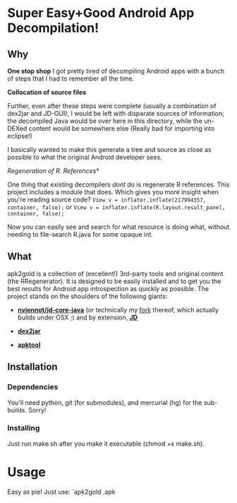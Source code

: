 # Super Easy+Good Android App Decompilation!

## Why
**One stop shop**
I got pretty tired of decompiling Android apps with a bunch of steps that I had to remember all the time.

**Collocation of source files**

Further, even after these steps were complete (usually a combination of dex2jar and JD-GUI), I would be left with disparate sources of information; the decompiled Java would be over here in this directory, while the un-DEXed content would be somewhere else (Really bad for importing into eclipse!)

I basically wanted to make this generate a tree and source as close as possible to what the original Android developer sees.

**Regeneration of R.* References**

One thing that existing decompilers *dont* do is regenerate R references. This project includes a module that does. Which gives you more insight when you're reading source code?
`View v = inflater.inflate(217994357, container, false);`
or
`View v = inflater.inflate(R.layout.result_panel, container, false);`

Now you can easily see and search for what resource is doing what, without needing to file-search R.java for some opaque int.

## What
apk2gold is a collection of (excellent!) 3rd-party tools and original content (the RRegenerator). It is designed to be easily installed and to get you the best results for Android app introspection as quickly as possible. The project stands on the shoulders of the following giants:

* **[nviennot/jd-core-java](https://github.com/nviennot/jd-core-java)** (or technically my [fork](https://github.com/lxdvs/jd-core-java) thereof, which actually builds under OSX ;) and by extension, **[JD](http://java.decompiler.free.fr/)**

* **[dex2jar](http://code.google.com/p/dex2jar/)**

* **[apktool](http://code.google.com/p/android-apktool/)**

## Installation

### Dependencies

You'll need python, git (for submodules), and mercurial (hg) for the sub-builds. Sorry!

### Installing
Just run make.sh after you make it executable (chmod +x make.sh).

# Usage

Easy as pie! Just use:
`apk2gold <target>.apk
